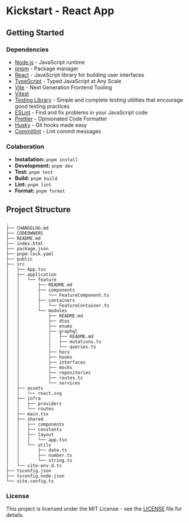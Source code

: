 # Kickstart - React App

## Getting Started

### Dependencies

- [Node.js](https://nodejs.org/en/) - JavaScript runtime
- [pnpm](https://pnpm.js.org/) - Package manager
- [React](https://react.dev/) - JavaScript library for building user interfaces
- [TypeScript](https://www.typescriptlang.org/) - Typed JavaScript at Any Scale
- [Vite](https://vitejs.dev/) - Next Generation Frontend Tooling
- [Vitest](https://vitest.dev/)
- [Testing Library](https://testing-library.com/) - Simple and complete testing utilities that encourage good testing practices
- [ESLint](https://eslint.org/) - Find and fix problems in your JavaScript code
- [Prettier](https://prettier.io/) - Opinionated Code Formatter
- [Husky](https://typicode.github.io/husky/#/) - Git hooks made easy
- [Commitlint](https://commitlint.js.org/#/) - Lint commit messages

### Colaboration

- **Installation:** `pnpm install`
- **Development:** `pnpm dev`
- **Test:** `pnpm test`
- **Build:** `pnpm build`
- **Lint:** `pnpm lint`
- **Format:** `pnpm format`

## Project Structure

```
.
├── CHANGELOG.md
├── CODEOWNERS
├── README.md
├── index.html
├── package.json
├── pnpm-lock.yaml
├── public
├── src
│   ├── App.tsx
│   ├── application
│   │   └── feature
│   │       ├── README.md
│   │       ├── components
│   │       │   └── FeatureComponent.ts
│   │       ├── containers
│   │       │   └── FeatureContainer.ts
│   │       └── modules
│   │           ├── README.md
│   │           ├── dtos
│   │           ├── enums
│   │           ├── graphql
│   │           │   ├── README.md
│   │           │   ├── mutations.ts
│   │           │   └── queries.ts
│   │           ├── hocs
│   │           ├── hooks
│   │           ├── interfaces
│   │           ├── mocks
│   │           ├── repositories
│   │           ├── routes.ts
│   │           └── services
│   ├── assets
│   │   └── react.svg
│   ├── infra
│   │   ├── providers
│   │   └── routes
│   ├── main.tsx
│   ├── shared
│   │   ├── components
│   │   ├── constants
│   │   ├── layout
│   │   │   └── app.tsx
│   │   └── utils
│   │       ├── date.ts
│   │       ├── number.ts
│   │       └── string.ts
│   └── vite-env.d.ts
├── tsconfig.json
├── tsconfig.node.json
└── vite.config.ts
```

### License

This project is licensed under the MIT License - see the [LICENSE](LICENSE) file for details.
